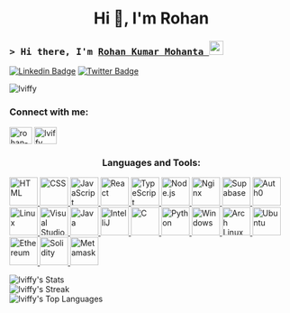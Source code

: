 <h1 align="center">Hi 👋, I'm Rohan</h1>
<!-- List Of Websites-->

[linkedin]: https://www.linkedin.com/in/rohan-kumar-mohanta-3b8421324/
[twitter]: https://x.com/Lviffyy
[github]: https://www.github.com/lviffy
[gmail]: mailto:contact.rohan.here@gmail.com

### <samp>&gt; Hi there, I'm <a href="https://www.instagram.com/lviffy" target="_blank">Rohan Kumar Mohanta </a> <img src="https://media.giphy.com/media/hvRJCLFzcasrR4ia7z/giphy.gif" width="25"> </samp>

[![Linkedin Badge](https://img.shields.io/badge/-LinkedIn-0a66c2?style=flat-square&logo=Linkedin&logoColor=white)][linkedin]
[![Twitter Badge](https://img.shields.io/badge/-Twitter-000000?style=flat-square&logo=X&logoColor=white)][twitter]

<p align="left"> <img src="https://komarev.com/ghpvc/?username=lviffy&label=Profile%20views&color=0e75b6&style=flat" alt="lviffy" /> </p>


<h3 align="left">Connect with me:</h3>
<p align="left">
<a href="https://linkedin.com/in/rohan-kumar-mohanta-3b8421324" target="blank"><img align="center" src="https://raw.githubusercontent.com/rahuldkjain/github-profile-readme-generator/master/src/images/icons/Social/linked-in-alt.svg" alt="rohan-kumar-mohanta-3b8421324" height="30" width="40" /></a>
<a href="https://instagram.com/lviffy" target="blank"><img align="center" src="https://raw.githubusercontent.com/rahuldkjain/github-profile-readme-generator/master/src/images/icons/Social/instagram.svg" alt="lviffy" height="30" width="40" /></a>
</p>

<h3 align="center">Languages and Tools:</h3>
<p align="left"> <a href="https://www.cprogramming.com/" target="_blank" rel="noreferrer"> <img width="50" src="https://raw.githubusercontent.com/marwin1991/profile-technology-icons/refs/heads/main/icons/html.png" alt="HTML" title="HTML"/>
<img width="50" src="https://raw.githubusercontent.com/marwin1991/profile-technology-icons/refs/heads/main/icons/css.png" alt="CSS" title="CSS"/>
<img width="50" src="https://raw.githubusercontent.com/marwin1991/profile-technology-icons/refs/heads/main/icons/javascript.png" alt="JavaScript" title="JavaScript"/>
<img width="50" src="https://raw.githubusercontent.com/marwin1991/profile-technology-icons/refs/heads/main/icons/react.png" alt="React" title="React"/>
<img width="50" src="https://raw.githubusercontent.com/marwin1991/profile-technology-icons/refs/heads/main/icons/typescript.png" alt="TypeScript" title="TypeScript"/>
<img width="50" src="https://raw.githubusercontent.com/marwin1991/profile-technology-icons/refs/heads/main/icons/node_js.png" alt="Node.js" title="Node.js"/>
<img width="50" src="https://raw.githubusercontent.com/marwin1991/profile-technology-icons/refs/heads/main/icons/nginx.png" alt="Nginx" title="Nginx"/>
<img width="50" src="https://raw.githubusercontent.com/marwin1991/profile-technology-icons/refs/heads/main/icons/supabase.png" alt="Supabase" title="Supabase"/>
<img width="50" src="https://raw.githubusercontent.com/marwin1991/profile-technology-icons/refs/heads/main/icons/auth0.png" alt="Auth0" title="Auth0"/>
<img width="50" src="https://raw.githubusercontent.com/marwin1991/profile-technology-icons/refs/heads/main/icons/linux.png" alt="Linux" title="Linux"/>
<img width="50" src="https://raw.githubusercontent.com/marwin1991/profile-technology-icons/refs/heads/main/icons/visual_studio_code.png" alt="Visual Studio Code" title="Visual Studio Code"/>
<img width="50" src="https://raw.githubusercontent.com/marwin1991/profile-technology-icons/refs/heads/main/icons/java.png" alt="Java" title="Java"/>
<img width="50" src="https://raw.githubusercontent.com/marwin1991/profile-technology-icons/refs/heads/main/icons/intellij.png" alt="IntelliJ" title="IntelliJ"/>
<img width="50" src="https://raw.githubusercontent.com/marwin1991/profile-technology-icons/refs/heads/main/icons/c.png" alt="C" title="C"/>
<img width="50" src="https://raw.githubusercontent.com/marwin1991/profile-technology-icons/refs/heads/main/icons/python.png" alt="Python" title="Python"/>
<img width="50" src="https://raw.githubusercontent.com/marwin1991/profile-technology-icons/refs/heads/main/icons/windows.png" alt="Windows" title="Windows"/>
<img width="50" src="https://raw.githubusercontent.com/marwin1991/profile-technology-icons/refs/heads/main/icons/arch_linux.png" alt="Arch Linux" title="Arch Linux"/>
<img width="50" src="https://raw.githubusercontent.com/marwin1991/profile-technology-icons/refs/heads/main/icons/ubuntu.png" alt="Ubuntu" title="Ubuntu"/>
<img width="50" src="https://raw.githubusercontent.com/marwin1991/profile-technology-icons/refs/heads/main/icons/ethereum.png" alt="Ethereum" title="Ethereum"/>
<img width="50" src="https://raw.githubusercontent.com/marwin1991/profile-technology-icons/refs/heads/main/icons/solidity.png" alt="Solidity" title="Solidity"/>
<img width="50" src="https://raw.githubusercontent.com/marwin1991/profile-technology-icons/refs/heads/main/icons/metamask.png" alt="Metamask" title="Metamask"/></a> </p>


![lviffy's Stats](https://github-readme-stats.vercel.app/api?username=lviffy&theme=prussian&show_icons=true&hide_border=false&count_private=true)<br>
![lviffy's Streak](https://github-readme-streak-stats.herokuapp.com/?user=lviffy&theme=prussian&hide_border=false)<br>
![lviffy's Top Languages](https://github-readme-stats.vercel.app/api/top-langs/?username=lviffy&theme=prussian&show_icons=true&hide_border=false&layout=compact)

